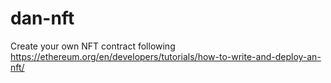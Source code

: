 # dan-nft

Create your own NFT contract following https://ethereum.org/en/developers/tutorials/how-to-write-and-deploy-an-nft/